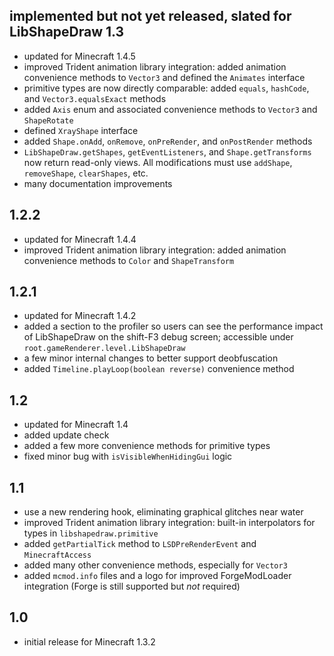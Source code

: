 ## implemented but not yet released, slated for LibShapeDraw 1.3
- updated for Minecraft 1.4.5
- improved Trident animation library integration: added animation convenience
  methods to `Vector3` and defined the `Animates` interface
- primitive types are now directly comparable: added `equals`, `hashCode`, and
  `Vector3.equalsExact` methods
- added `Axis` enum and associated convenience methods to `Vector3` and
  `ShapeRotate`
- defined `XrayShape` interface
- added `Shape.onAdd`, `onRemove`, `onPreRender`, and `onPostRender` methods
- `LibShapeDraw.getShapes`, `getEventListeners`, and `Shape.getTransforms` now
  return read-only views. All modifications must use `addShape`, `removeShape`,
  `clearShapes`, etc.
- many documentation improvements

## 1.2.2
- updated for Minecraft 1.4.4
- improved Trident animation library integration: added animation convenience
  methods to `Color` and `ShapeTransform`

## 1.2.1
- updated for Minecraft 1.4.2
- added a section to the profiler so users can see the performance impact of
  LibShapeDraw on the shift-F3 debug screen; accessible under
  `root.gameRenderer.level.LibShapeDraw`
- a few minor internal changes to better support deobfuscation
- added `Timeline.playLoop(boolean reverse)` convenience method

## 1.2
- updated for Minecraft 1.4
- added update check
- added a few more convenience methods for primitive types
- fixed minor bug with `isVisibleWhenHidingGui` logic

## 1.1
- use a new rendering hook, eliminating graphical glitches near water
- improved Trident animation library integration: built-in interpolators for
  types in `libshapedraw.primitive`
- added `getPartialTick` method to `LSDPreRenderEvent` and `MinecraftAccess`
- added many other convenience methods, especially for `Vector3`
- added `mcmod.info` files and a logo for improved ForgeModLoader integration
  (Forge is still supported but *not* required)

## 1.0
- initial release for Minecraft 1.3.2
